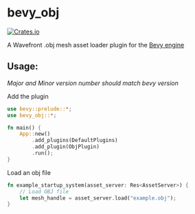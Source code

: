 # bevy_obj

[![Crates.io](https://img.shields.io/crates/v/bevy_obj.svg)](https://crates.io/crates/bevy_obj)

A Wavefront .obj mesh asset loader plugin for the [Bevy engine](https://github.com/bevyengine/bevy)

## Usage:

*Major and Minor version number should match bevy version*

Add the plugin

```rust
use bevy::prelude::*;
use bevy_obj::*;

fn main() {
    App::new()
        .add_plugins(DefaultPlugins)
        .add_plugin(ObjPlugin)
        .run();
}
```

Load an obj file

```rust
fn example_startup_system(asset_server: Res<AssetServer>) {
    // Load OBJ file
    let mesh_handle = asset_server.load("example.obj");
}
```